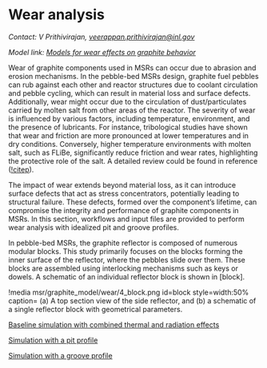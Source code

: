 # Wear analysis

*Contact: V Prithivirajan, veerappan.prithivirajan@inl.gov*

*Model link: [Models for wear effects on graphite behavior](https://github.com/idaholab/virtual_test_bed/tree/main/msr/graphite_model/wear)*

Wear of graphite components used in MSRs can occur due to abrasion and erosion mechanisms. In
the pebble-bed MSRs design, graphite fuel pebbles can rub against each other and reactor structures due to
coolant circulation and pebble cycling, which can result in material loss and surface defects. Additionally,
wear might occur due to the circulation of dust/particulates carried by molten salt from other areas of the
reactor.
The severity of wear is influenced by various factors, including temperature, environment, and the presence
of lubricants. For instance, tribological studies have shown that wear and friction are more pronounced at
lower temperatures and in dry conditions. Conversely, higher temperature environments with molten salt,
such as FLiBe, significantly reduce friction and wear rates, highlighting the protective role of the salt. A
detailed review could be found in reference ([!citep](Prithivi2024)).

The impact of wear extends beyond material loss, as it can introduce surface defects that act as stress concentrators, potentially leading to structural failure. These defects, formed over the component’s lifetime, can compromise the integrity and performance of graphite components in MSRs. In this section, workflows and input files are provided to perform wear analysis with idealized pit and groove profiles.

In pebble-bed MSRs, the graphite reflector is composed of numerous modular blocks. This study primarily focuses on the blocks forming the inner surface of the reflector, where the pebbles slide over them. These blocks are assembled using interlocking mechanisms such as keys or dowels. A schematic of an individual reflector block is shown in [block].

!media msr/graphite_model/wear/4_block.png
      id=block
      style=width:50%
      caption= (a) A top section view of the side reflector, and (b) a schematic of a single reflector block with geometrical parameters.

[Baseline simulation with combined thermal and radiation effects](baseline.md)

[Simulation with a pit profile](pit_profile.md)

[Simulation with a groove profile](groove_profile.md)












